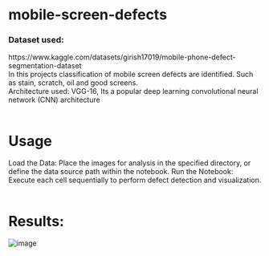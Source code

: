 # mobile-screen-defects

<h3>Dataset used:</h3> https://www.kaggle.com/datasets/girish17019/mobile-phone-defect-segmentation-dataset<br>
In this projects classification of mobile screen defects are identified. Such as stain, scratch, oil and good screens.<br>
Architecture used: VGG-16, Its a popular deep learning convolutional neural network (CNN) architecture
<br>
<br>
<h1>Usage</h1>
Load the Data: Place the images for analysis in the specified directory, or define the data source path within the notebook.
Run the Notebook: Execute each cell sequentially to perform defect detection and visualization.
<br>
<br>
<h1>Results: </h1>

![image](https://github.com/user-attachments/assets/f6e69a39-91ff-4254-aa7b-26c4c64a6fcf)
